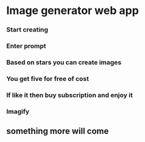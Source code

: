 <h1>Image generator web app</h1>
<h3>Start creating</h3>
<h3>Enter prompt </h3>
<h3>Based on stars you can create images</h3>
<h3>You get five for free of cost</h3>
<h3>If like it then buy subscription and enjoy it</h3>
<h3>Imagify</h3>

<h2>something more will come</h2>
